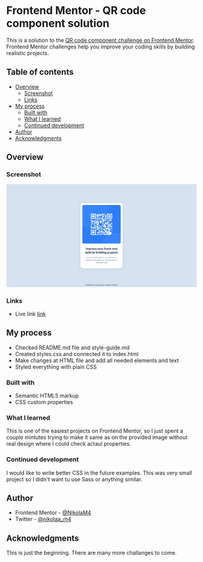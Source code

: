 # Frontend Mentor - QR code component solution

This is a solution to the [QR code component challenge on Frontend Mentor](https://www.frontendmentor.io/challenges/qr-code-component-iux_sIO_H). Frontend Mentor challenges help you improve your coding skills by building realistic projects.

## Table of contents

- [Overview](#overview)
  - [Screenshot](#screenshot)
  - [Links](#links)
- [My process](#my-process)
  - [Built with](#built-with)
  - [What I learned](#what-i-learned)
  - [Continued development](#continued-development)
- [Author](#author)
- [Acknowledgments](#acknowledgments)

## Overview

### Screenshot

![Screenshot at the width 1440px](./screenshot.png)

### Links

- Live link [link](https://nikolam4.github.io/Frontend-Mentor/QR%20code%20component/)

## My process

- Checked README.md file and style-guide.md
- Created styles.css and connected it to index.html
- Make changes at HTML file and add all needed elements and text
- Styled everything with plain CSS

### Built with

- Semantic HTML5 markup
- CSS custom properties

### What I learned

This is one of the easiest projects on Frontend Mentor, so I just spent a couple mintutes trying to make it same as on the provided image without real design where I could check actaul properties.

### Continued development

I would like to write better CSS in the future examples. This was very small project so I didn't want tu use Sass or anything similar.

## Author

- Frontend Mentor - [@NikolaM4](NikolaM4)
- Twitter - [@nikolaa_m4](https://twitter.com/nikolaa_m4)

## Acknowledgments

This is just the beginning. There are many more challanges to come.
